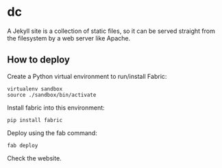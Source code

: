 # dc

A Jekyll site is a collection of static files, so it can be served straight from the filesystem by a web server like Apache.

## How to deploy

Create a Python virtual environment to run/install Fabric:

    virtualenv sandbox
    source ./sandbox/bin/activate

Install fabric into this environment:

    pip install fabric

Deploy using the fab command:

    fab deploy

Check the website.
